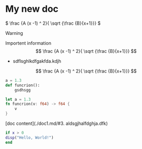 # My new doc

$ \frac {A (x -1) ^ 2}{ \sqrt {\frac {B}{x+1}}} $


> [!WARNING]  
> Importent information  
> $$ \frac {A (x -1) ^ 2}{ \sqrt {\frac {B}{x+1}}} $$



- sdflsghlkdfgakfda.kdjh


 $$ \frac {A (x -1) ^ 2}{ \sqrt {\frac {B}{x+1}}} $$


```python
a = 1.3
def funcrion():
    gsdhsgg
```


```rust
let a = 1.3
fn funcrion(v: f64) -> f64 {
    v
}
```

[doc content](./doc1.md/#3. aldsgjhalfdghja.dfk)

```matlab
if x > 0
disp("Hello, World!")
end
```